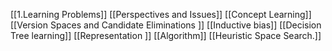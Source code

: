[[1.Learning Problems]]
[[Perspectives and Issues]] 
[[Concept Learning]]
[[Version Spaces and Candidate Eliminations ]]
[[Inductive bias]]
[[Decision Tree learning]]
[[Representation ]]
[[Algorithm]]
[[Heuristic Space Search.]]
